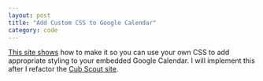 ```yaml
---
layout: post
title: "Add Custom CSS to Google Calendar"
category: code
---
```

[This site shows](http://www.webdesignerdepot.com/2012/04/integrating-google-calendar-with-your-website/) how to make it so you can use your own CSS to add appropriate styling to your embedded Google Calendar.  I will implement this after I refactor the [Cub Scout site](http://vetsrights.com).